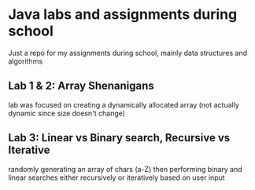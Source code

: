 # Java labs and assignments during school
Just a repo for my assignments during school, mainly data structures and algorithms

## Lab 1 & 2: Array Shenanigans
lab was focused on creating a dynamically allocated array (not actually dynamic since size doesn't change)

## Lab 3: Linear vs Binary search, Recursive vs Iterative
randomly generating an array of chars (a-Z) then performing binary and linear searches either recursively or iteratively based on user input
